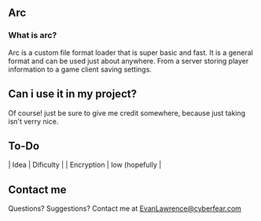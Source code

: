 ## Arc
### What is arc?
Arc is a custom file format loader that is super basic and fast. It is a general format and can be used just about anywhere. From a server storing player information to a game client saving settings.
## Can i use it in my project?
Of course! just be sure to give me credit somewhere, because just taking isn't verry nice.
## To-Do
| Idea       | Dificulty        |
| Encryption | low (hopefully   |
## Contact me
Questions? Suggestions? Contact me at EvanLawrence@cyberfear.com
